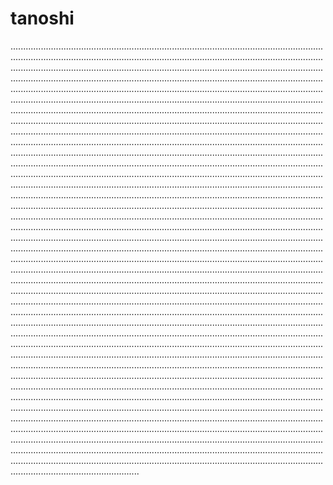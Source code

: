 # tanoshi

...................................................................................................................................................................................................................................................................................................................................................................................................................................................................................................................................................................................................................................................................................................................................................................................................................................................................................................................................................................................................................................................................................................................................................................................................................................................................................................................................................................................................................................................................................................................................................................................................................................................................................................................................................................................................................................................................................................................................................................................................................................................................................................................................................................................................................................................................................................................................................................................................................................................................................................................................................................................................................................................................................................................................................................................................................................................................................................................................................................................................................................................................................................................................................................................................................................................................................................................................................................................................................................................................................................................................................................................................................................................................................................................................................................................................................................................................................................................................................................................................................................................................................................................................................................................................................................................................................................................................................................................................................................................................................................................................................................................................................................................................................................................................................................................................................................................................................................................................................................................................................................................................................................................................................................................................................